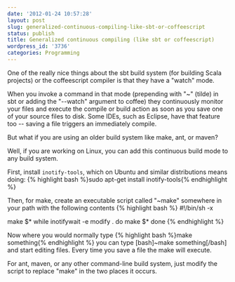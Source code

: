 ```yaml
---
date: '2012-01-24 10:57:28'
layout: post
slug: generalized-continuous-compiling-like-sbt-or-coffeescript
status: publish
title: Generalized continuous compiling (like sbt or coffeescript)
wordpress_id: '3736'
categories: Programming
---
```


One of the really nice things about the sbt build system (for building Scala projects) or the coffeescript compiler is that they have a "watch" mode.

When you invoke a command in that mode (prepending with "~" (tilde) in sbt or adding the "--watch" argument to coffee) they continuously monitor your files and execute the compile or build action as soon as you save one of your source files to disk.  Some IDEs, such as Eclipse, have that feature too -- saving a file triggers an immediately compile.

But what if you are using an older build system like make, ant, or maven?

Well, if you are working on Linux, you can add this continuous build mode to any build system.

First, install `inotify-tools`, which on Ubuntu and similar distributions means doing:
{% highlight bash %}sudo apt-get install inotify-tools{% endhighlight %}

Then, for make, create an executable script called "~make" somewhere in your path with the following contents
{% highlight bash %}
   #!/bin/sh -x

   make $*
   while inotifywait -e modify .
   do
     make $*
   done
{% endhighlight %}

Now where you would normally type {% highlight bash %}make something{% endhighlight %} you can type [bash]~make something[/bash] and start editing files.  Every time you save a file the make will execute.

For ant, maven, or any other command-line build system, just modify the script to replace "make" in the two places it occurs.



